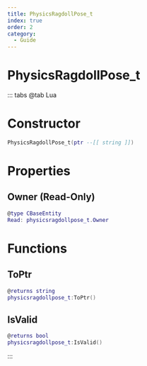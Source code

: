 ```yaml
---
title: PhysicsRagdollPose_t
index: true
order: 2
category:
  - Guide
---
```


# PhysicsRagdollPose_t

::: tabs
@tab Lua
# Constructor
```lua
PhysicsRagdollPose_t(ptr --[[ string ]])
```
# Properties
## Owner (Read-Only)
```lua
@type CBaseEntity
Read: physicsragdollpose_t.Owner
```
# Functions
## ToPtr
```lua
@returns string
physicsragdollpose_t:ToPtr()
```
## IsValid
```lua
@returns bool
physicsragdollpose_t:IsValid()
```

:::